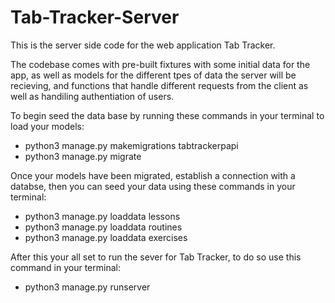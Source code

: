 # Tab-Tracker-Server

This is the server side code for the web application Tab Tracker. 

The codebase comes with pre-built fixtures with some initial data for the app, as well as models for the different tpes of data the server will be recieving, and functions that handle different requests from the client as well as handiling authentiation of users. 

To begin seed the data base by running these commands in your terminal to load your models:
- python3 manage.py makemigrations tabtrackerpapi
- python3 manage.py migrate

Once your models have been migrated, establish a connection with a databse, then you can seed your data using these commands in your terminal:
- python3 manage.py loaddata lessons
- python3 manage.py loaddata routines
- python3 manage.py loaddata exercises

After this your all set to run the sever for Tab Tracker, to do so use this command in your terminal:
- python3 manage.py runserver
